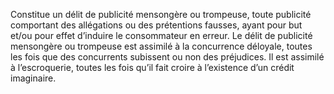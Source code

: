 Constitue un délit de publicité mensongère ou trompeuse, toute publicité comportant des allégations ou des prétentions fausses, ayant pour but et/ou pour effet d’induire le consommateur en erreur.
Le délit de publicité mensongère ou trompeuse est assimilé à la concurrence déloyale, toutes les fois que des concurrents subissent ou non des préjudices.
Il est assimilé à l’escroquerie, toutes les fois qu’il fait croire à l’existence d’un crédit imaginaire.